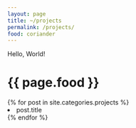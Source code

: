 ```yaml
---
layout: page
title: ~/projects
permalink: /projects/
food: coriander
---
```

Hello, World!
<h1>{{ page.food }}</h1>
{% for post in site.categories.projects %}
 <!-- <li><span>{{ post.date | date_to_string }}</span> &nbsp; <a href="{{ post.url }}">{{ post.title }}</a></li> -->
 <li>post.title</li>
{% endfor %}